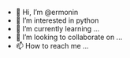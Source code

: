 - 👋 Hi, I’m @ermonin
- 👀 I’m interested in python
- 🌱 I’m currently learning ...
- 💞️ I’m looking to collaborate on ...
- 📫 How to reach me ...

<!---
ermonin/ermonin is a ✨ special ✨ repository because its `README.md` (this file) appears on your GitHub profile.
You can click the Preview link to take a look at your changes.
--->
